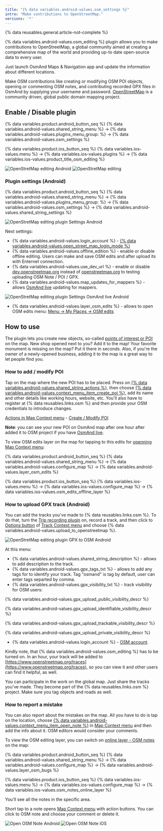 ```yaml
---
title: "{% data variables.android-values.osm_settings %}"
intro: "Make contributions to OpenStreetMap."
versions: '*'
---
```



{% data reusables.general.article-not-complete %}


{% data variables.android-values.osm_editing %} plugin allows you to make contributions to OpenStreetMap, a global community aimed at creating a comprehensive map of the world and providing up-to date open-source data to every user.

Just launch OsmAnd Maps & Navigation app and update the information about different locations.

Make OSM contributions like creating or modifying OSM POI objects, opening or commenting OSM notes, and contributing recorded GPX files in OsmAnd by supplying your username and password. [OpenStreetMap](http://openstreetmap.org/) is a community driven, global public domain mapping project.


## Enable / Disable plugin

{% data variables.product.android_button_seq %} {% data variables.android-values.shared_string_menu %} → {% data variables.android-values.plugins_menu_group: %} → {% data variables.android-values.osm_settings %}

{% data variables.product.ios_button_seq %} {% data variables.ios-values.menu %} → {% data variables.ios-values.plugins %} → {% data variables.ios-values.product_title_osm_editing %}

![OpenStretMap editing Android](/assets/images/plugins/osm-editing/osm_plugin_android.png)  ![OpenStretMap editing](/assets/images/plugins/osm-editing/osm_plugin_ios.png)

### Plugin settings (Android)

{% data variables.product.android_button_seq %} {% data variables.android-values.shared_string_menu %} → {% data variables.android-values.plugins_menu_group: %} → {% data variables.android-values.osm_settings %} → {% data variables.android-values.shared_string_settings %}

![OpenStretMap editing plugin Settings Android](/assets/images/plugins/osm-editing/osm_plugin_settings_android.png)

Next settings:
- {% data variables.android-values.login_account %} - [{% data variables.android-values.open_street_map_login_mode %}](https://www.openstreetmap.org/login) 
- {% data variables.android-values.offline_edition %} - enable or disable offline editing. Users can make and save OSM edits and after upload its with Enternet connection.
- {% data variables.android-values.use_dev_url %} - enable or disable [dev.openstreetmap.org](https://dev.openstreetmap.org/) instead of [openstreetmap.org](http://openstreetmap.org/) to testing uploading OSM Note / POI / GPX.
- {% data variables.android-values.map_updates_for_mappers %} - allows [OsmAnd live](/osmand/personal/maps#osmand-live) updating for mappers.

![OpenStretMap editing plugin Settings OsmAnd live Android](/assets/images/plugins/osm-editing/osm_plugin_settings_live_android.png)

- {% data variables.android-values.layer_osm_edits %} - allows to open OSM edits menu: [Menu → My Places → OSM edits](/osmand/personal/myplaces)  


## How to use

The plugin lets you create new objects, so-called  [points of interest or POI](/osmand/map/point-layers-on-map#points-of-interest-poi)  on the map. New shop opened next to you? Add it to the map! Your favorite monument is missing on the map? Put it there in seconds. Also, if you're the owner of a newly-opened business, adding it to the map is a great way to let people find you.

### How to add / modify POI

Tap on the map where the new POI has to be placed. Press on [{% data variables.android-values.shared_string_actions %}](/osmand/map/map-context-menu#actions), then choose [{% data variables.android-values.context_menu_item_create_poi %}](/osmand/map/map-context-menu#-create--modify-poi), add its name and other details like working hours, website, etc. You'll also have to register at {% data reusables.links.osm %} and then provide your OSM credentials to introduce changes.

[Actions in Map Context menu](/osmand/map/map-context-menu#actions) - [Create / Modify POI](/osmand/map/map-context-menu#-create--modify-poi)

**Note**: you can see your new POI on OsmAnd map after one hour after added it to OSM project if you have [OsmAnd live](/osmand/personal/maps#osmand-live).

To view OSM edits layer on the map for tapping to this edits for [openning Map Context menu](/osmand/map/map-context-menu#-upload-poi--osm-note):

{% data variables.product.android_button_seq %} {% data variables.android-values.shared_string_menu %} → {% data variables.android-values.configure_map %} → {% data variables.android-values.layer_osm_edits %}

{% data variables.product.ios_button_seq %} {% data variables.ios-values.menu %} → {% data variables.ios-values.configure_map %} → {% data variables.ios-values.osm_edits_offline_layer %}


### How to upload GPX track (Android)

You can add the tracks you've made to {% data reusables.links.osm %}. To do that, turn the [Trip recording plugin](/osmand/plugins/trip-recording) on, record a track, and then click to [Options button](/osmand/map/track-context-menu#options) of [Track Context menu](/osmand/map/track-context-menu) and choose {% data variables.android-values.upload_to_openstreetmap %}. 

![OpenStretMap editing plugin GPX to OSM Android](/assets/images/plugins/osm-editing/osm_plugin_gpx_to_osm_android.png)

At this menu:
- {% data variables.android-values.shared_string_description %} - allows to add description to the track.
- {% data variables.android-values.gpx_tags_txt %} - allows to add any tags for to identify your track. Tag "osmand" is tag by default, user can enter tags separted by comma.
- {% data variables.android-values.gpx_visibility_txt %} - track visibility for OSM users:

 {% data variables.android-values.gpx_upload_public_visibility_descr %}
 
 {% data variables.android-values.gpx_upload_identifiable_visibility_descr %}
 
 {% data variables.android-values.gpx_upload_trackable_visibility_descr %}
 
 {% data variables.android-values.gpx_upload_private_visibility_descr %}
 
- {% data variables.android-values.login_account %} - [OSM account](https://www.openstreetmap.org/login).


Kindly note, that {% data variables.android-values.osm_editing %} has to be turned on. 
In an hour, your track will be added to [https://www.openstreetmap.org/traces](https://www.openstreetmap.org/traces), so you can view it and other users can find it helpful, as well. 

You can participate in the work on the global map. Just share the tracks you've made. They become part of the {% data reusables.links.osm %} project. Make sure you tag objects and roads as well.


### How to report a mistake

You can also report about the mistakes on the map. All you have to do is tap on the location, choose [{% data variables.android-values.context_menu_item_open_note %}](/osmand/map/map-context-menu#-open-osm-note) in [Map Context menu](/osmand/map/map-context-menu) and then add the info about it. OSM editors would consider your comments.

To view the OSM editing layer, you can switch on  [online layer - OSM notes](/osmand/map/configure-map-menu#map-layers) on the map:

{% data variables.product.android_button_seq %} {% data variables.android-values.shared_string_menu %} → {% data variables.android-values.configure_map %} → {% data variables.android-values.layer_osm_bugs %}

{% data variables.product.ios_button_seq %} {% data variables.ios-values.menu %} → {% data variables.ios-values.configure_map %} → {% data variables.ios-values.osm_notes_online_layer %}

You'll see all the notes in the specific area.

Short tap to a note opens [Map Context menu](/osmand/map/map-context-menu#-comment--close-osm-note) with action buttons. You can click to OSM note and choose your comment or delete it.

![Open OSM Note Android](/assets/images/plugins/osm-editing/osm_notes_online_android.png) ![Open OSM Note iOS](/assets/images/plugins/osm-editing/osm_notes_online_ios.png)

